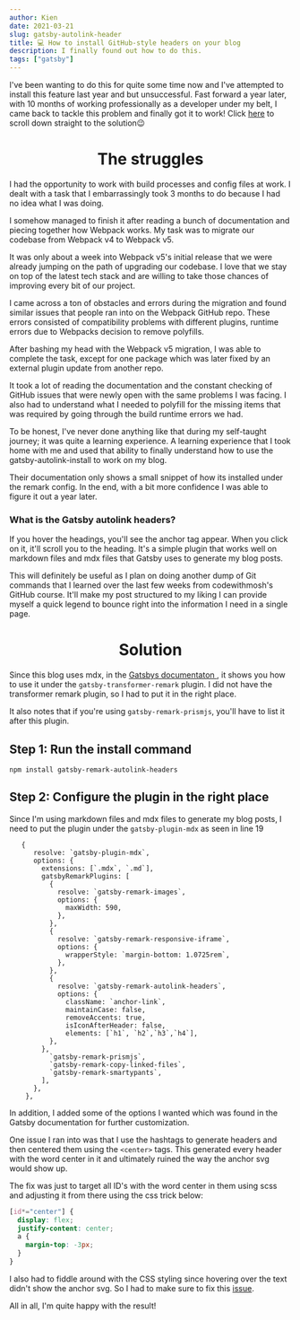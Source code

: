 ```yaml
---
author: Kien
date: 2021-03-21
slug: gatsby-autolink-header
title: 💻 How to install GitHub-style headers on your blog
description: I finally found out how to do this.
tags: ["gatsby"]
---
```



I've been wanting to do this for quite some time now and I've attempted to install this feature last year and but unsuccessful. Fast forward a year later, with 10 months of working professionally as a developer under my belt, I came back to tackle this problem and finally got it to work! Click [here](#centersolutioncenter) to scroll down straight to the solution😉

# <center>The struggles</center>

I had the opportunity to work with build processes and config files at work. I dealt with a task that I embarrassingly took 3 months to do because I had no idea what I was doing.

 I somehow managed to finish it after reading a bunch of documentation and piecing together how Webpack works. My task was to migrate our codebase from Webpack v4 to Webpack v5.

It was only about a week into Webpack v5's initial release that we were already jumping on the path of upgrading our codebase. I love that we stay on top of the latest tech stack and are willing to take those chances of improving every bit of our project.

I came across a ton of obstacles and errors during the migration and found similar issues that people ran into on the Webpack GitHub repo. These errors consisted of compatibility problems with different plugins, runtime errors due to Webpacks decision to remove polyfills.

After bashing my head with the Webpack v5 migration, I was able to complete the task, except for one package which was later fixed by an external plugin update from another repo. 

It took a lot of reading the documentation and the constant checking of GitHub issues that were newly open with the same problems I was facing. I also had to understand what I needed to polyfill for the missing items that was required by going through the build runtime errors we had.

To be honest, I've never done anything like that during my self-taught journey; it was quite a learning experience. A learning experience that I took home with me and used that ability to finally understand how to use the gatsby-autolink-install to work on my blog.

Their documentation only shows a small snippet of how its installed under the remark config. In the end, with a bit more confidence I was able to figure it out a year later.

### What is the Gatsby autolink headers?

If you hover the headings, you'll see the anchor tag appear. When you click on it, it'll scroll you to the heading. It's a simple plugin that works well on markdown files and mdx files that Gatsby uses to generate my blog posts.

This will definitely be useful as I plan on doing another dump of Git commands that I learned over the last few weeks from codewithmosh's GitHub course. It'll make my post structured to my liking I can provide myself a quick legend to bounce right into the information I need in a single page.


# <center>Solution</center>

Since this blog uses mdx, in the <a href="https://www.gatsbyjs.com/plugins/gatsby-remark-autolink-headers/" target="_blank">Gatsbys documentaton </a>, it shows you how to use it under the `gatsby-transformer-remark` plugin. I did not have the transformer remark plugin, so I had to put it in the right place.

It also notes that if you're using `gatsby-remark-prismjs`, you'll have to list it after this plugin. 

## Step 1: Run the install command

`npm install gatsby-remark-autolink-headers`

## Step 2: Configure the plugin in the right place


Since I'm using markdown files and mdx files to generate my blog posts, I need to put the plugin under the `gatsby-plugin-mdx` as seen in line 19

```js{numberLines: true}
   {
      resolve: `gatsby-plugin-mdx`,
      options: {
        extensions: [`.mdx`, `.md`],
        gatsbyRemarkPlugins: [
          {
            resolve: `gatsby-remark-images`,
            options: {
              maxWidth: 590,
            },
          },
          {
            resolve: `gatsby-remark-responsive-iframe`,
            options: {
              wrapperStyle: `margin-bottom: 1.0725rem`,
            },
          },
          {
            resolve: `gatsby-remark-autolink-headers`,
            options: {
              className: `anchor-link`,
              maintainCase: false,
              removeAccents: true,
              isIconAfterHeader: false,
              elements: [`h1`, `h2`,`h3`,`h4`],
          },
        },
          `gatsby-remark-prismjs`,
          `gatsby-remark-copy-linked-files`,
          `gatsby-remark-smartypants`,
        ],
      },
    },

```

In addition, I added some of the options I wanted which was found in the Gatsby documentation for further customization.

One issue I ran into was that I use the hashtags to generate headers and then centered them using the `<center>` tags. This generated every header with the word center in it and ultimately ruined the way the anchor svg would show up.
	
The fix was just to target all ID's with the word center in them using scss and adjusting it from there using the css trick below:

```css
[id*="center"] {
  display: flex;
  justify-content: center;
  a {
    margin-top: -3px;
  }
}
```

I also had to fiddle around with the CSS styling since hovering over the text didn't show the anchor svg. So I had to make sure to fix this [issue](https://github.com/kxdang/kiendang.me/commit/eb2b943ddff8f3b972cb39eeda8e4a91dacf1d84#diff-a178989fbb9392e8a172cf12a763276768773b2b5e951541a30fe8719f77b361R66).
	
All in all, I'm quite happy with the result!
	
	